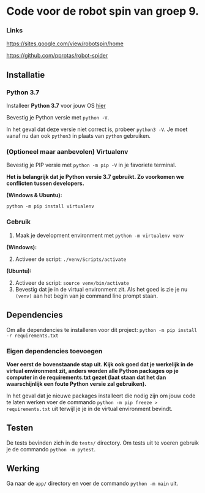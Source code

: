 # Code voor de robot spin van groep 9.
### Links
https://sites.google.com/view/robotspin/home

https://github.com/pprotas/robot-spider

## Installatie
### Python 3.7
Installeer **Python 3.7** voor jouw OS [hier](https://wiki.python.org/moin/BeginnersGuide/Download)

Bevestig je Python versie met ```python -V```. 

In het geval dat deze versie niet correct is, probeer ```python3 -V```. Je moet vanaf nu dan ook ```python3``` in plaats van ```python``` gebruiken.
### (Optioneel maar aanbevolen) Virtualenv
Bevestig je PIP versie met ```python -m pip -V``` in je favoriete terminal.

**Het is belangrijk dat je Python versie 3.7 gebruikt. Zo voorkomen we conflicten tussen developers.**

**(Windows & Ubuntu):**

```python -m pip install virtualenv```
### Gebruik
1. Maak je development environment met ```python -m virtualenv venv```

**(Windows):**

2. Activeer de script: ```./venv/Scripts/activate```

**(Ubuntu):**

2. Activeer de script: ```source venv/bin/activate```
3. Bevestig dat je in de virtual environment zit. Als het goed is zie je nu ```(venv)``` aan het begin van je command line prompt staan.
## Dependencies
Om alle dependencies te installeren voor dit project: ```python -m pip install -r requirements.txt```
### Eigen dependencies toevoegen
**Voer eerst de bovenstaande stap uit. Kijk ook goed dat je werkelijk in de virtual environment zit, anders worden alle Python packages op je computer in de requirements.txt gezet (laat staan dat het dan waarschijnlijk een foute Python versie zal gebruiken).**

In het geval dat je nieuwe packages installeert die nodig zijn om jouw code te laten werken voer de commando ```python -m pip freeze > requirements.txt``` uit terwijl je je in de virtual environment bevindt.
## Testen
De tests bevinden zich in de ```tests/``` directory. Om tests uit te voeren gebruik je de commando ```python -m pytest```.
## Werking
Ga naar de ```app/``` directory en voer de commando ```python -m main``` uit.
